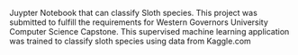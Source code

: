 Juypter Notebook that can classify Sloth species. This project was submitted to fulfill the requirements for Western Governors University Computer Science Capstone. 
This supervised machine learning application was trained to classify sloth species using data from Kaggle.com
